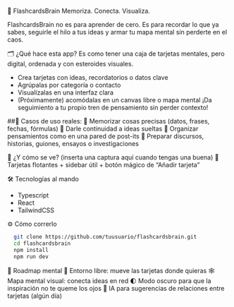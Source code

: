 🧠 FlashcardsBrain
Memoriza. Conecta. Visualiza.

FlashcardsBrain no es para aprender de cero.
Es para recordar lo que ya sabes, seguirle el hilo a tus ideas
y armar tu mapa mental sin perderte en el caos.

🗂️ ¿Qué hace esta app?
Es como tener una caja de tarjetas mentales,
pero digital, ordenada y con esteroides visuales.
- Crea tarjetas con ideas, recordatorios o datos clave
- Agrúpalas por categoría o contacto
- Visualízalas en una interfaz clara
- (Próximamente) acomódalas en un canvas libre o mapa mental
¡Da seguimiento a tu propio tren de pensamiento sin perder contexto!

##🧩 Casos de uso reales:
🧠 Memorizar cosas precisas (datos, frases, fechas, fórmulas)
🧠 Darle continuidad a ideas sueltas
🧠 Organizar pensamientos como en una pared de post-its
🧠 Preparar discursos, historias, guiones, ensayos o investigaciones

🚀 ¿Y cómo se ve?
(inserta una captura aquí cuando tengas una buena)
📸 Tarjetas flotantes + sidebar útil + botón mágico de “Añadir tarjeta”

🛠 Tecnologías al mando
- Typescript
- React
- TailwindCSS

⚙️ Cómo correrlo
```bash
  git clone https://github.com/tuusuario/flashcardsbrain.git
  cd flashcardsbrain
  npm install
  npm run dev
```

🔮 Roadmap mental
  🧲 Entorno libre: mueve las tarjetas donde quieras
  🕸️ Mapa mental visual: conecta ideas en red
  🌓 Modo oscuro para que la inspiración no te queme los ojos
  🧠 IA para sugerencias de relaciones entre tarjetas (algún día)
